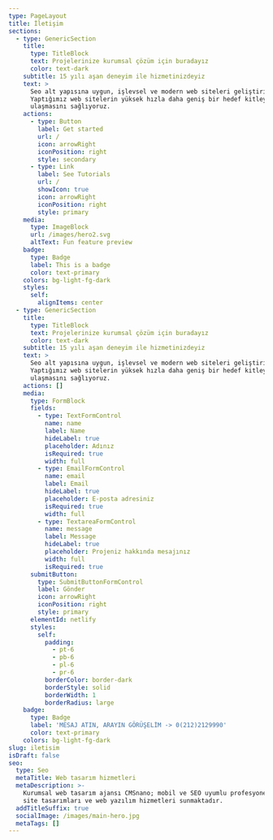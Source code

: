 ```yaml
---
type: PageLayout
title: İletişim
sections:
  - type: GenericSection
    title:
      type: TitleBlock
      text: Projelerinize kurumsal çözüm için buradayız
      color: text-dark
    subtitle: 15 yılı aşan deneyim ile hizmetinizdeyiz
    text: >
      Seo alt yapısına uygun, işlevsel ve modern web siteleri geliştiriyoruz.
      Yaptığımız web sitelerin yüksek hızla daha geniş bir hedef kitleye
      ulaşmasını sağlıyoruz.
    actions:
      - type: Button
        label: Get started
        url: /
        icon: arrowRight
        iconPosition: right
        style: secondary
      - type: Link
        label: See Tutorials
        url: /
        showIcon: true
        icon: arrowRight
        iconPosition: right
        style: primary
    media:
      type: ImageBlock
      url: /images/hero2.svg
      altText: Fun feature preview
    badge:
      type: Badge
      label: This is a badge
      color: text-primary
    colors: bg-light-fg-dark
    styles:
      self:
        alignItems: center
  - type: GenericSection
    title:
      type: TitleBlock
      text: Projelerinize kurumsal çözüm için buradayız
      color: text-dark
    subtitle: 15 yılı aşan deneyim ile hizmetinizdeyiz
    text: >
      Seo alt yapısına uygun, işlevsel ve modern web siteleri geliştiriyoruz.
      Yaptığımız web sitelerin yüksek hızla daha geniş bir hedef kitleye
      ulaşmasını sağlıyoruz.
    actions: []
    media:
      type: FormBlock
      fields:
        - type: TextFormControl
          name: name
          label: Name
          hideLabel: true
          placeholder: Adınız
          isRequired: true
          width: full
        - type: EmailFormControl
          name: email
          label: Email
          hideLabel: true
          placeholder: E-posta adresiniz
          isRequired: true
          width: full
        - type: TextareaFormControl
          name: message
          label: Message
          hideLabel: true
          placeholder: Projeniz hakkında mesajınız
          width: full
          isRequired: true
      submitButton:
        type: SubmitButtonFormControl
        label: Gönder
        icon: arrowRight
        iconPosition: right
        style: primary
      elementId: netlify
      styles:
        self:
          padding:
            - pt-6
            - pb-6
            - pl-6
            - pr-6
          borderColor: border-dark
          borderStyle: solid
          borderWidth: 1
          borderRadius: large
    badge:
      type: Badge
      label: 'MESAJ ATIN, ARAYIN GÖRÜŞELİM -> 0(212)2129990'
      color: text-primary
    colors: bg-light-fg-dark
slug: iletisim
isDraft: false
seo:
  type: Seo
  metaTitle: Web tasarım hizmetleri
  metaDescription: >-
    Kurumsal web tasarım ajansı CMSnano; mobil ve SEO uyumlu profesyonel web
    site tasarımları ve web yazılım hizmetleri sunmaktadır. 
  addTitleSuffix: true
  socialImage: /images/main-hero.jpg
  metaTags: []
---
```

